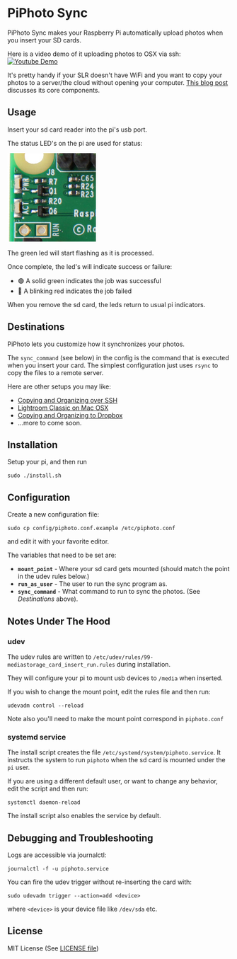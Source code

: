 # PiPhoto Sync

PiPhoto Sync makes your Raspberry Pi automatically upload photos when you insert your SD cards.

Here is a video demo of it uploading photos to OSX via ssh:
[![Youtube Demo](https://img.youtube.com/vi/_iZTsNLnoRM/0.jpg)](https://www.youtube.com/watch?v=_iZTsNLnoRM)

It's pretty handy if your SLR doesn't have WiFi and you want to copy your photos to a server/the cloud without opening your computer. [This blog post](https://lou.dev/blog/2020/piphoto/) discusses its core components.

## Usage

Insert your sd card reader into the pi's usb port.

The status LED's on the pi are used for status:

![Image of Pi LEDs](assets/pi2.jpg)

The green led will start flashing as it is processed.

Once complete, the led's will indicate success or failure:

* :green_circle: A solid green indicates the job was successful
* :red_circle: A blinking red indicates the job failed

When you remove the sd card, the leds return to usual pi indicators.

## Destinations

PiPhoto lets you customize how it synchronizes your photos.

The `sync_command` (see below) in the config is the command that is executed when you insert your card. The simplest configuration just uses `rsync` to copy the files to a remote server.

Here are other setups you may like:

* [Copying and Organizing over SSH](destinations/ssh-copy-and-organize/README.md)
* [Lightroom Classic on Mac OSX](destinations/osx-lightroom-classic/README.md)
* [Copying and Organizing to Dropbox](destinations/dropbox/README.md)
* ...more to come soon.

## Installation

Setup your pi, and then run

```shell
sudo ./install.sh
```

## Configuration

Create a new configuration file:

```shell
sudo cp config/piphoto.conf.example /etc/piphoto.conf
```

and edit it with your favorite editor.

The variables that need to be set are:

* **`mount_point`** - Where your sd card gets mounted (should match the point in the udev rules below.)
* **`run_as_user`** - The user to run the sync program as.
* **`sync_command`** - What command to run to sync the photos. (See _Destinations_ above).

## Notes Under The Hood

### udev

The udev rules are written to `/etc/udev/rules/99-mediastorage_card_insert_run.rules` during installation.

They will configure your pi to mount usb devices to `/media` when inserted.

If you wish to change the mount point, edit the rules file and then run:

```shell
udevadm control --reload
```

Note also you'll need to make the mount point correspond in `piphoto.conf`

### systemd service

The install script creates the file `/etc/systemd/system/piphoto.service`. It instructs the system to run `piphoto` when the sd card is mounted under the `pi` user.

If you are using a different default user, or want to change any behavior, edit the script and then run:

``` shell
systemctl daemon-reload
```

The install script also enables the service by default.

## Debugging and Troubleshooting

Logs are accessible via journalctl:

``` shell
journalctl -f -u piphoto.service
```

You can fire the udev trigger without re-inserting the card with:

``` shell
sudo udevadm trigger --action=add <device>
```

where `<device>` is your device file like `/dev/sda` etc.

## License

MIT License (See [LICENSE file](LICENSE))
